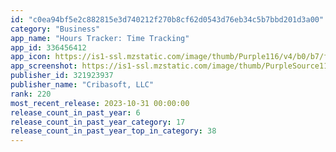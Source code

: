 ```yaml
---
id: "c0ea94bf5e2c882815e3d740212f270b8cf62d0543d76eb34c5b7bbd201d3a00"
category: "Business"
app_name: "Hours Tracker: Time Tracking"
app_id: 336456412
app_icon: https://is1-ssl.mzstatic.com/image/thumb/Purple116/v4/b0/b7/ff/b0b7ff70-e3b9-ba85-181e-f9999621576d/AppIcon-0-1x_U007emarketing-0-6-0-85-220.png/1024x1024bb.png
app_screenshot: https://is1-ssl.mzstatic.com/image/thumb/PurpleSource116/v4/86/f5/1d/86f51d34-163e-8c38-8146-0889928efa73/04862e1a-bee5-4ba7-8ea8-cd07d03a7757_updated-features.png/1242x2688bb.png
publisher_id: 321923937
publisher_name: "Cribasoft, LLC"
rank: 220
most_recent_release: 2023-10-31 00:00:00
release_count_in_past_year: 6
release_count_in_past_year_category: 17
release_count_in_past_year_top_in_category: 38
---
```

